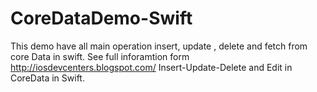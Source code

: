 # CoreDataDemo-Swift

This demo have all main operation insert, update , delete and fetch from core Data in swift. See full inforamtion form http://iosdevcenters.blogspot.com/
Insert-Update-Delete and Edit in CoreData in Swift.

